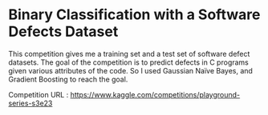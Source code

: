 # Binary Classification with a Software Defects Dataset

This competition gives me a training set and a test set of software defect datasets. The goal of the competition is to predict defects in C programs given various attributes of the code. So I used Gaussian Naïve Bayes, and Gradient Boosting to reach the goal.

Competition URL : https://www.kaggle.com/competitions/playground-series-s3e23
